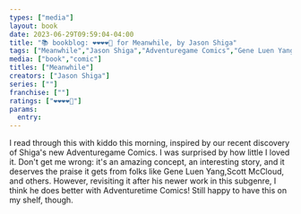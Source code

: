 ```yaml
---
types: ["media"]
layout: book
date: 2023-06-29T09:59:04-04:00
title: "📚 bookblog: ❤️❤️❤️❤️🖤 for Meanwhile, by Jason Shiga"
tags: ["Meanwhile","Jason Shiga","Adventuregame Comics","Gene Luen Yang","Scott McCloud","comics"]
media: ["book","comic"]
titles: ["Meanwhile"]
creators: ["Jason Shiga"]
series: [""]
franchise: [""]
ratings: ["❤️❤️❤️❤️🖤"]
params:
  entry:
---
```

I read through this with kiddo this morning, inspired by our recent discovery of Shiga's new Adventuregame Comics. I was surprised by how little I loved it. Don't get me wrong: it's an amazing concept, an interesting story, and it deserves the praise it gets from folks like Gene Luen Yang,Scott McCloud, and others. However, revisiting it after his newer work in this subgenre, I think he does better with Adventuretime Comics! Still happy to have this on my shelf, though.

